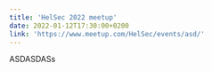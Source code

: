 ```yaml
---
title: 'HelSec 2022 meetup'
date: 2022-01-12T17:30:00+0200
link: 'https://www.meetup.com/HelSec/events/asd/'
---
```


ASDASDASs
 